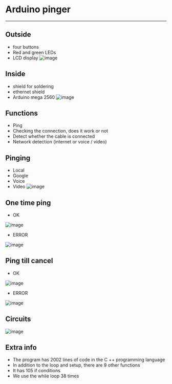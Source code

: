 # Arduino pinger
----------------
## Outside
- four buttons
- Red and green LEDs
- LCD display
![image](https://user-images.githubusercontent.com/37377101/164434089-04076e52-6831-46c9-9ba0-f151be895460.png)

## Inside
- shield for soldering
- ethernet shield
- Arduino mega 2560
![image](https://user-images.githubusercontent.com/37377101/164434278-b06757ad-e68b-4c15-9640-0de722fccba8.png)

## Functions
- Ping
- Checking the connection, does it work or not
- Detect whether the cable is connected
- Network detection (internet or voice / video)

## Pinging
- Local
- Google
- Voice
- Video
![image](https://user-images.githubusercontent.com/37377101/164434506-07cc09ff-e245-413f-8b51-b8b0fd83afe5.png)

## One time ping
- OK

![image](https://user-images.githubusercontent.com/37377101/164434617-acf756b7-8408-4b70-9fb7-f17cfb702e64.png)
- ERROR

![image](https://user-images.githubusercontent.com/37377101/164434663-d61d9ab9-3ca9-4a88-9d1d-e9cc3f16ed3d.png)

## Ping till cancel
- OK

![image](https://user-images.githubusercontent.com/37377101/164434740-5b48443b-871e-4337-b6ae-859d10f2cdfc.png)
- ERROR

![image](https://user-images.githubusercontent.com/37377101/164434768-2279ea45-559f-4906-973e-aaa1fbfdb386.png)

## Circuits
![image](https://user-images.githubusercontent.com/37377101/164434815-8576584d-57e3-45ac-8350-5670607dcaa6.png)

## Extra info
- The program has 2002 lines of code in the C ++ programming language
- In addition to the loop and setup, there are 9 other functions
- It has 105 if conditions
- We use the while loop 38 times
